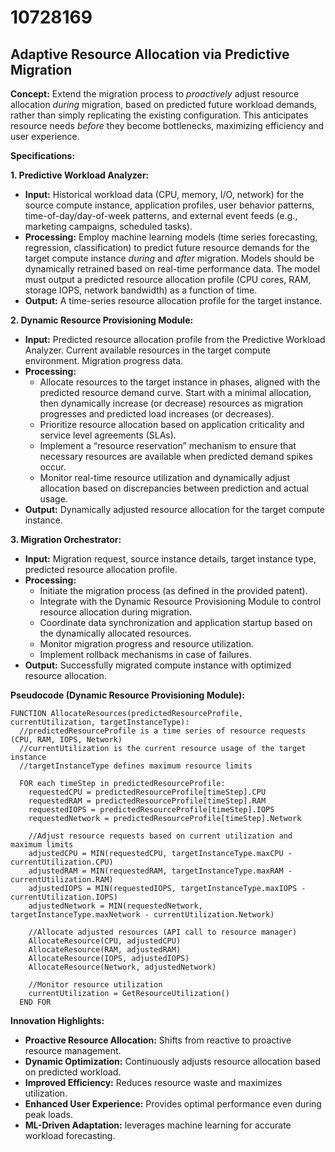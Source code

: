 # 10728169

## Adaptive Resource Allocation via Predictive Migration

**Concept:** Extend the migration process to *proactively* adjust resource allocation *during* migration, based on predicted future workload demands, rather than simply replicating the existing configuration. This anticipates resource needs *before* they become bottlenecks, maximizing efficiency and user experience.

**Specifications:**

**1. Predictive Workload Analyzer:**

*   **Input:** Historical workload data (CPU, memory, I/O, network) for the source compute instance, application profiles, user behavior patterns, time-of-day/day-of-week patterns, and external event feeds (e.g., marketing campaigns, scheduled tasks).
*   **Processing:** Employ machine learning models (time series forecasting, regression, classification) to predict future resource demands for the target compute instance *during* and *after* migration.  Models should be dynamically retrained based on real-time performance data. The model must output a predicted resource allocation profile (CPU cores, RAM, storage IOPS, network bandwidth) as a function of time.
*   **Output:**  A time-series resource allocation profile for the target instance.

**2. Dynamic Resource Provisioning Module:**

*   **Input:** Predicted resource allocation profile from the Predictive Workload Analyzer. Current available resources in the target compute environment. Migration progress data.
*   **Processing:**
    *   Allocate resources to the target instance in phases, aligned with the predicted resource demand curve.  Start with a minimal allocation, then dynamically increase (or decrease) resources as migration progresses and predicted load increases (or decreases).
    *   Prioritize resource allocation based on application criticality and service level agreements (SLAs).
    *   Implement a “resource reservation” mechanism to ensure that necessary resources are available when predicted demand spikes occur.
    *   Monitor real-time resource utilization and dynamically adjust allocation based on discrepancies between prediction and actual usage.
*   **Output:**  Dynamically adjusted resource allocation for the target compute instance.

**3.  Migration Orchestrator:**

*   **Input:** Migration request, source instance details, target instance type, predicted resource allocation profile.
*   **Processing:**
    *   Initiate the migration process (as defined in the provided patent).
    *   Integrate with the Dynamic Resource Provisioning Module to control resource allocation during migration.
    *   Coordinate data synchronization and application startup based on the dynamically allocated resources.
    *   Monitor migration progress and resource utilization.
    *   Implement rollback mechanisms in case of failures.
*   **Output:** Successfully migrated compute instance with optimized resource allocation.

**Pseudocode (Dynamic Resource Provisioning Module):**

```
FUNCTION AllocateResources(predictedResourceProfile, currentUtilization, targetInstanceType):
  //predictedResourceProfile is a time series of resource requests (CPU, RAM, IOPS, Network)
  //currentUtilization is the current resource usage of the target instance
  //targetInstanceType defines maximum resource limits
  
  FOR each timeStep in predictedResourceProfile:
    requestedCPU = predictedResourceProfile[timeStep].CPU
    requestedRAM = predictedResourceProfile[timeStep].RAM
    requestedIOPS = predictedResourceProfile[timeStep].IOPS
    requestedNetwork = predictedResourceProfile[timeStep].Network
    
    //Adjust resource requests based on current utilization and maximum limits
    adjustedCPU = MIN(requestedCPU, targetInstanceType.maxCPU - currentUtilization.CPU)
    adjustedRAM = MIN(requestedRAM, targetInstanceType.maxRAM - currentUtilization.RAM)
    adjustedIOPS = MIN(requestedIOPS, targetInstanceType.maxIOPS - currentUtilization.IOPS)
    adjustedNetwork = MIN(requestedNetwork, targetInstanceType.maxNetwork - currentUtilization.Network)
    
    //Allocate adjusted resources (API call to resource manager)
    AllocateResource(CPU, adjustedCPU)
    AllocateResource(RAM, adjustedRAM)
    AllocateResource(IOPS, adjustedIOPS)
    AllocateResource(Network, adjustedNetwork)
    
    //Monitor resource utilization
    currentUtilization = GetResourceUtilization()
  END FOR
```

**Innovation Highlights:**

*   **Proactive Resource Allocation:**  Shifts from reactive to proactive resource management.
*   **Dynamic Optimization:**  Continuously adjusts resource allocation based on predicted workload.
*   **Improved Efficiency:**  Reduces resource waste and maximizes utilization.
*   **Enhanced User Experience:**  Provides optimal performance even during peak loads.
*   **ML-Driven Adaptation:** leverages machine learning for accurate workload forecasting.